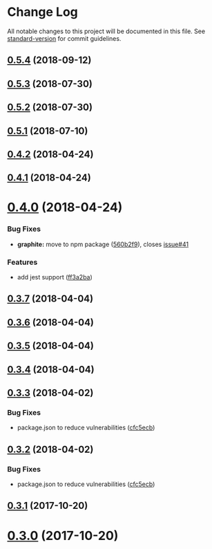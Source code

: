 # Change Log

All notable changes to this project will be documented in this file. See [standard-version](https://github.com/conventional-changelog/standard-version) for commit guidelines.

<a name="0.5.4"></a>
## [0.5.4](https://github.com/sundeepnarang/react-export-excel-expert/compare/v0.5.1...v0.5.4) (2018-09-12)



<a name="0.5.3"></a>
## [0.5.3](https://github.com/rdcalle/react-export-excel/compare/v0.5.2...v0.5.3) (2018-07-30)



<a name="0.5.2"></a>
## [0.5.2](https://github.com/rdcalle/react-export-excel/compare/v0.5.1...v0.5.2) (2018-07-30)



<a name="0.5.1"></a>
## [0.5.1](https://github.com/securedeveloper/react-data-export/compare/v0.4.2...v0.5.1) (2018-07-10)



<a name="0.4.2"></a>
## [0.4.2](https://github.com/securedeveloper/react-data-export/compare/v0.4.1...v0.4.2) (2018-04-24)



<a name="0.4.1"></a>
## [0.4.1](https://github.com/securedeveloper/react-data-export/compare/v0.4.0...v0.4.1) (2018-04-24)



<a name="0.4.0"></a>
# [0.4.0](https://github.com/securedeveloper/react-data-export/compare/v0.3.7...v0.4.0) (2018-04-24)


### Bug Fixes

* **graphite:** move to npm package ([560b2f9](https://github.com/securedeveloper/react-data-export/commit/560b2f9)), closes [issue#41](https://github.com/issue/issues/41)


### Features

* add jest support ([ff3a2ba](https://github.com/securedeveloper/react-data-export/commit/ff3a2ba))



<a name="0.3.7"></a>
## [0.3.7](https://github.com/securedeveloper/react-data-export/compare/v0.3.6...v0.3.7) (2018-04-04)



<a name="0.3.6"></a>
## [0.3.6](https://github.com/securedeveloper/react-data-export/compare/v0.3.4...v0.3.6) (2018-04-04)



<a name="0.3.5"></a>
## [0.3.5](https://github.com/securedeveloper/react-data-export/compare/v0.3.4...v0.3.5) (2018-04-04)



<a name="0.3.4"></a>
## [0.3.4](https://github.com/securedeveloper/react-data-export/compare/v0.3.3...v0.3.4) (2018-04-04)



<a name="0.3.3"></a>
## [0.3.3](https://github.com/securedeveloper/react-data-export/compare/v0.3.0...v0.3.3) (2018-04-02)


### Bug Fixes

* package.json to reduce vulnerabilities ([cfc5ecb](https://github.com/securedeveloper/react-data-export/commit/cfc5ecb))



<a name="0.3.2"></a>
## [0.3.2](https://github.com/securedeveloper/react-data-export/compare/v0.3.0...v0.3.2) (2018-04-02)


### Bug Fixes

* package.json to reduce vulnerabilities ([cfc5ecb](https://github.com/securedeveloper/react-data-export/commit/cfc5ecb))



<a name="0.3.1"></a>
## [0.3.1](https://github.com/securedeveloper/react-data-export/compare/v0.3.0...v0.3.1) (2017-10-20)



<a name="0.3.0"></a>
# [0.3.0](https://github.com/securedeveloper/react-data-export/compare/v0.1.0...v0.3.0) (2017-10-20)
